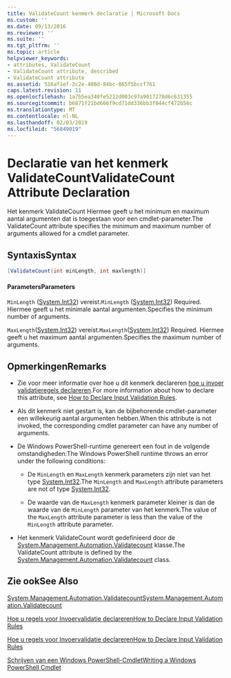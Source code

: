 ```yaml
---
title: ValidateCount kenmerk declaratie | Microsoft Docs
ms.custom: ''
ms.date: 09/13/2016
ms.reviewer: ''
ms.suite: ''
ms.tgt_pltfrm: ''
ms.topic: article
helpviewer_keywords:
- attributes, ValidateCount
- ValidateCount attribute, described
- ValidateCount attribute
ms.assetid: 516af1ef-2c2e-408d-84bc-865f5bccf761
caps.latest.revision: 11
ms.openlocfilehash: 1a7b5ea340fe5212d003c97a9017278d6c631355
ms.sourcegitcommit: b6871f21bd666f9cd71dd336bb3f844cf472b56c
ms.translationtype: MT
ms.contentlocale: nl-NL
ms.lasthandoff: 02/03/2019
ms.locfileid: "56849019"
---
```

# <a name="validatecount-attribute-declaration"></a><span data-ttu-id="e711b-102">Declaratie van het kenmerk ValidateCount</span><span class="sxs-lookup"><span data-stu-id="e711b-102">ValidateCount Attribute Declaration</span></span>

<span data-ttu-id="e711b-103">Het kenmerk ValidateCount Hiermee geeft u het minimum en maximum aantal argumenten dat is toegestaan voor een cmdlet-parameter.</span><span class="sxs-lookup"><span data-stu-id="e711b-103">The ValidateCount attribute specifies the minimum and maximum number of arguments allowed for a cmdlet parameter.</span></span>

## <a name="syntax"></a><span data-ttu-id="e711b-104">Syntaxis</span><span class="sxs-lookup"><span data-stu-id="e711b-104">Syntax</span></span>

```csharp
[ValidateCount(int minLength, int maxlength)]
```

#### <a name="parameters"></a><span data-ttu-id="e711b-105">Parameters</span><span class="sxs-lookup"><span data-stu-id="e711b-105">Parameters</span></span>

<span data-ttu-id="e711b-106">`MinLength` ([System.Int32](/dotnet/api/System.Int32)) vereist.</span><span class="sxs-lookup"><span data-stu-id="e711b-106">`MinLength` ([System.Int32](/dotnet/api/System.Int32)) Required.</span></span> <span data-ttu-id="e711b-107">Hiermee geeft u het minimale aantal argumenten.</span><span class="sxs-lookup"><span data-stu-id="e711b-107">Specifies the minimum number of arguments.</span></span>

<span data-ttu-id="e711b-108">`MaxLength`([System.Int32](/dotnet/api/System.Int32)) vereist.</span><span class="sxs-lookup"><span data-stu-id="e711b-108">`MaxLength`([System.Int32](/dotnet/api/System.Int32)) Required.</span></span> <span data-ttu-id="e711b-109">Hiermee geeft u het maximum aantal argumenten.</span><span class="sxs-lookup"><span data-stu-id="e711b-109">Specifies the maximum number of arguments.</span></span>

## <a name="remarks"></a><span data-ttu-id="e711b-110">Opmerkingen</span><span class="sxs-lookup"><span data-stu-id="e711b-110">Remarks</span></span>

- <span data-ttu-id="e711b-111">Zie voor meer informatie over hoe u dit kenmerk declareren [hoe u invoer validatieregels declareren](http://msdn.microsoft.com/en-us/544c2100-62ba-4be4-b2a2-cc0d4e4fc45b).</span><span class="sxs-lookup"><span data-stu-id="e711b-111">For more information about how to declare this attribute, see [How to Declare Input Validation Rules](http://msdn.microsoft.com/en-us/544c2100-62ba-4be4-b2a2-cc0d4e4fc45b).</span></span>

- <span data-ttu-id="e711b-112">Als dit kenmerk niet gestart is, kan de bijbehorende cmdlet-parameter een willekeurig aantal argumenten hebben.</span><span class="sxs-lookup"><span data-stu-id="e711b-112">When this attribute is not invoked, the corresponding cmdlet parameter can have any number of arguments.</span></span>

- <span data-ttu-id="e711b-113">De Windows PowerShell-runtime genereert een fout in de volgende omstandigheden:</span><span class="sxs-lookup"><span data-stu-id="e711b-113">The Windows PowerShell runtime throws an error under the following conditions:</span></span>

    - <span data-ttu-id="e711b-114">De `MinLength` en `MaxLength` kenmerk parameters zijn niet van het type [System.Int32](/dotnet/api/System.Int32).</span><span class="sxs-lookup"><span data-stu-id="e711b-114">The `MinLength` and `MaxLength` attribute parameters are not of type [System.Int32](/dotnet/api/System.Int32).</span></span>

    - <span data-ttu-id="e711b-115">De waarde van de `MaxLength` kenmerk parameter kleiner is dan de waarde van de `MinLength` parameter van het kenmerk.</span><span class="sxs-lookup"><span data-stu-id="e711b-115">The value of the `MaxLength` attribute parameter is less than the value of the `MinLength` attribute parameter.</span></span>

- <span data-ttu-id="e711b-116">Het kenmerk ValidateCount wordt gedefinieerd door de [System.Management.Automation.Validatecount](/dotnet/api/System.Management.Automation.ValidateCount) klasse.</span><span class="sxs-lookup"><span data-stu-id="e711b-116">The ValidateCount attribute is defined by the [System.Management.Automation.Validatecount](/dotnet/api/System.Management.Automation.ValidateCount) class.</span></span>

## <a name="see-also"></a><span data-ttu-id="e711b-117">Zie ook</span><span class="sxs-lookup"><span data-stu-id="e711b-117">See Also</span></span>

[<span data-ttu-id="e711b-118">System.Management.Automation.Validatecount</span><span class="sxs-lookup"><span data-stu-id="e711b-118">System.Management.Automation.Validatecount</span></span>](/dotnet/api/System.Management.Automation.ValidateCount)

[<span data-ttu-id="e711b-119">Hoe u regels voor Invoervalidatie declareren</span><span class="sxs-lookup"><span data-stu-id="e711b-119">How to Declare Input Validation Rules</span></span>](http://msdn.microsoft.com/en-us/544c2100-62ba-4be4-b2a2-cc0d4e4fc45b)

[<span data-ttu-id="e711b-120">Hoe u regels voor Invoervalidatie declareren</span><span class="sxs-lookup"><span data-stu-id="e711b-120">How to Declare Input Validation Rules</span></span>](http://msdn.microsoft.com/en-us/544c2100-62ba-4be4-b2a2-cc0d4e4fc45b)

[<span data-ttu-id="e711b-121">Schrijven van een Windows PowerShell-Cmdlet</span><span class="sxs-lookup"><span data-stu-id="e711b-121">Writing a Windows PowerShell Cmdlet</span></span>](./writing-a-windows-powershell-cmdlet.md)
